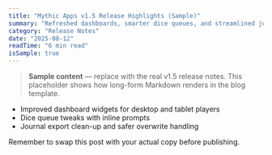```yaml
---
title: "Mythic Apps v1.5 Release Highlights (Sample)"
summary: "Refreshed dashboards, smarter dice queues, and streamlined journal exports for solo play."
category: "Release Notes"
date: "2025-08-12"
readTime: "6 min read"
isSample: true
---
```


> **Sample content** — replace with the real v1.5 release notes. This placeholder shows how long-form Markdown renders in the blog template.

- Improved dashboard widgets for desktop and tablet players
- Dice queue tweaks with inline prompts
- Journal export clean-up and safer overwrite handling

Remember to swap this post with your actual copy before publishing.
